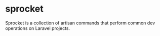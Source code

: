 # sprocket
Sprocket is a collection of artisan commands that perform common dev operations on Laravel projects.
